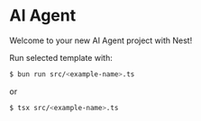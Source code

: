 # AI Agent

Welcome to your new AI Agent project with Nest!

Run selected template with:

```bash
$ bun run src/<example-name>.ts
```

or

```bash
$ tsx src/<example-name>.ts
```
